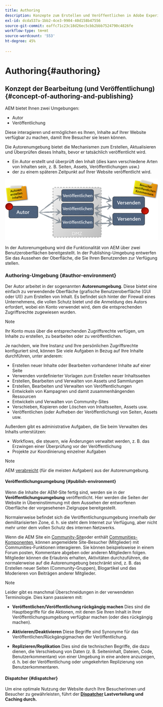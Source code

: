 ```yaml
---
title: Authoring
description: Konzepte zum Erstellen und Veröffentlichen in Adobe Experience Manager 6.5.
exl-id: dcda537a-1bb2-4ce3-9904-40d158b47556
source-git-commit: eaffc71c23c18d26ec5cbb2bbb7524790c4826fe
workflow-type: tm+mt
source-wordcount: '553'
ht-degree: 45%

---
```


# Authoring{#authoring}

## Konzept der Bearbeitung (und Veröffentlichung) {#concept-of-authoring-and-publishing}

AEM bietet Ihnen zwei Umgebungen:

* Autor
* Veröffentlichung

Diese interagieren und ermöglichen es Ihnen, Inhalte auf Ihrer Website verfügbar zu machen, damit Ihre Besucher sie lesen können.

Die Autorenumgebung bietet die Mechanismen zum Erstellen, Aktualisieren und Überprüfen dieses Inhalts, bevor er tatsächlich veröffentlicht wird.

* Ein Autor erstellt und überprüft den Inhalt (dies kann verschiedene Arten von Inhalten sein, z. B. Seiten, Assets, Veröffentlichungen usw.)
* der zu einem späteren Zeitpunkt auf Ihrer Website veröffentlicht wird.

![Übersicht über Umgebungen](assets/chlimage_1-132.png)

In der Autorenumgebung wird die Funktionalität von AEM über zwei Benutzeroberflächen bereitgestellt. In der Publishing-Umgebung entwerfen Sie das Aussehen der Oberfläche, die Sie Ihren Benutzenden zur Verfügung stellen.

### Authoring-Umgebung {#author-environment}

Der Autor arbeitet in der sogenannten **Autorenumgebung**. Diese bietet eine einfach zu verwendende Oberfläche (grafische Benutzeroberfläche (GUI oder UI)) zum Erstellen von Inhalt. Es befindet sich hinter der Firewall eines Unternehmens, die vollen Schutz bietet und die Anmeldung des Autors erfordert, wobei ein Konto verwendet wird, dem die entsprechenden Zugriffsrechte zugewiesen wurden.

>[!NOTE]
>
>Ihr Konto muss über die entsprechenden Zugriffsrechte verfügen, um Inhalte zu erstellen, zu bearbeiten oder zu veröffentlichen.

Je nachdem, wie Ihre Instanz und Ihre persönlichen Zugriffsrechte konfiguriert sind, können Sie viele Aufgaben in Bezug auf Ihre Inhalte durchführen, unter anderem:

* Erstellen neuer Inhalte oder Bearbeiten vorhandener Inhalte auf einer Seite
* Verwenden vordefinierter Vorlagen zum Erstellen neuer Inhaltsseiten
* Erstellen, Bearbeiten und Verwalten von Assets und Sammlungen
* Erstellen, Bearbeiten und Verwalten von Veröffentlichungen
* Entwickeln von Kampagnen und damit zusammenhängenden Ressourcen
* Entwickeln und Verwalten von Community-Sites
* Verschieben, Kopieren oder Löschen von Inhaltsseiten, Assets usw.
* Veröffentlichen (oder Aufheben der Veröffentlichung) von Seiten, Assets usw.

Außerdem gibt es administrative Aufgaben, die Sie beim Verwalten des Inhalts unterstützen:

* Workflows, die steuern, wie Änderungen verwaltet werden, z. B. das Erzwingen einer Überprüfung vor der Veröffentlichung
* Projekte zur Koordinierung einzelner Aufgaben

>[!NOTE]
>
>AEM [verabreicht](/help/sites-administering/home.md) (für die meisten Aufgaben) aus der Autorenumgebung.

#### Veröffentlichungsumgebung {#publish-environment}

Wenn die Inhalte der AEM-Site fertig sind, werden sie in der **Veröffentlichungsumgebung** veröffentlicht. Hier werden die Seiten der Website in Übereinstimmung mit dem Aussehen der entworfenen Oberfläche der vorgesehenen Zielgruppe bereitgestellt.

Normalerweise befindet sich die Veröffentlichungsumgebung innerhalb der demilitarisierten Zone, d. h. sie steht dem Internet zur Verfügung, aber nicht mehr unter dem vollen Schutz des internen Netzwerks.

Wenn die AEM Site ein [Community-Site](/help/communities/overview.md)oder enthält [Communities-Komponenten](/help/communities/author-communities.md), können angemeldete Site-Besucher (Mitglieder) mit Communities-Funktionen interagieren. Sie können beispielsweise in einem Forum posten, Kommentare abgeben oder anderen Mitgliedern folgen. Mitglieder können die Erlaubnis erhalten, Aktivitäten durchzuführen, die normalerweise auf die Autorenumgebung beschränkt sind, z. B. das Erstellen neuer Seiten (Community-Gruppen), Blogartikel und das Moderieren von Beiträgen anderer Mitglieder.

>[!NOTE]
>
>Leider gibt es manchmal Überschneidungen in der verwendeten Terminologie. Dies kann passieren mit:
>
>* **Veröffentlichen/Veröffentlichung rückgängig machen**
>  Dies sind die Hauptbegriffe für die Aktionen, mit denen Sie Ihren Inhalt in Ihrer Veröffentlichungsumgebung verfügbar machen (oder dies rückgängig machen).
>
>* **Aktivieren/Deaktivieren**
>  Diese Begriffe sind Synonyme für das Veröffentlichen/Rückgängigmachen der Veröffentlichung.
>
>* **Replizieren/Replikation**
>  Dies sind die technischen Begriffe, die dazu dienen, die Verschiebung von Daten (z. B. Seiteninhalt, Dateien, Code, Benutzerkommentare) von einer Umgebung in eine andere anzuzeigen, d. h. bei der Veröffentlichung oder umgekehrten Replizierung von Benutzerkommentaren.
>

#### Dispatcher {#dispatcher}

Um eine optimale Nutzung der Website durch Ihre Besucherinnen und Besucher zu gewährleisten, führt der **[Dispatcher](https://experienceleague.adobe.com/docs/experience-manager-dispatcher/using/dispatcher.html?lang=de) Lastverteilung und Caching durch.**
